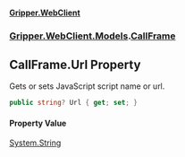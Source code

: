 #### [Gripper.WebClient](index 'index')
### [Gripper.WebClient.Models](Gripper_WebClient_Models 'Gripper.WebClient.Models').[CallFrame](Gripper_WebClient_Models_CallFrame 'Gripper.WebClient.Models.CallFrame')
## CallFrame.Url Property
Gets or sets JavaScript script name or url.  
```csharp
public string? Url { get; set; }
```
#### Property Value
[System.String](https://docs.microsoft.com/en-us/dotnet/api/System.String 'System.String')
